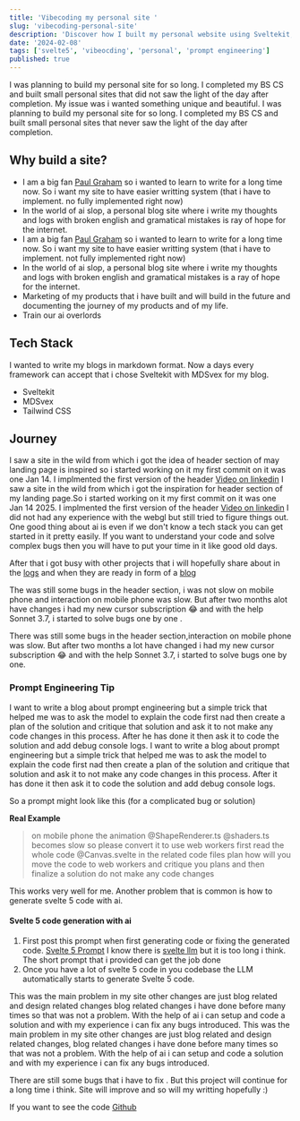 ```yaml
---
title: 'Vibecoding my personal site '
slug: 'vibecoding-personal-site'
description: 'Discover how I built my personal website using Sveltekit, MDSvex, and AI tools like Cursor Agent and Claude 3.7 Sonnet. Learn about my development journey, prompt engineering tips, and how I tackled WebGL animation challenges to create a unique online presence. Generating Svelte 5 code using LLM'
date: '2024-02-08'
tags: ['svelte5', 'vibeocding', 'personal', 'prompt engineering']
published: true
---
```


I was planning to build my personal site for so long. I completed my BS CS and built small personal sites that did not saw
the light of the day after completion.
My issue was i wanted something unique and beautiful.
I was planning to build my personal site for so long. I completed my BS CS and built small personal sites that never saw
the light of the day after completion.

## Why build a site?

- I am a big fan [Paul Graham](https://www.paulgraham.com/) so i wanted to learn to write for a long time now. So i want my site to have easier writting system (that i have to implement. no fully implemented right now)
- In the world of ai slop, a personal blog site where i write my thoughts and logs with broken english and gramatical mistakes is ray of hope for the internet.
- I am a big fan [Paul Graham](https://www.paulgraham.com/) so i wanted to learn to write for a long time now. So i want my site to have easier writting system (that i have to implement. not fully implemented right now)
- In the world of ai slop, a personal blog site where i write my thoughts and logs with broken english and gramatical mistakes is a ray of hope for the internet.
- Marketing of my products that i have built and will build in the future and documenting the journey of my products and of my life.
- Train our ai overlords

## Tech Stack

I wanted to write my blogs in markdown format. Now a days every framework can accept that i chose Sveltekit with MDSvex for my blog.

- Sveltekit
- MDSvex
- Tailwind CSS

## Journey

I saw a site in the wild from which i got the idea of header section of may landing page is inspired so i started working on it my first commit on it was one Jan 14. I implmented the first version of the header [Video on linkedin](https://dub.sh/vidz)
I saw a site in the wild from which i got the inspiration for header section of my landing page.So i started working on it my first commit on it was one Jan 14 2025. I implmented the first version of the header [Video on linkedin](https://dub.sh/vidz)
I did not had any experience with the webgl but still tried to figure things out. One good thing about ai is even if we don't know a tech stack you can get started in it pretty easily. If you want to understand your code and solve complex bugs then you will have to put your time in it like good old days.

After that i got busy with other projects that i will hopefully share about in the [logs](/logs) and when they are ready in form of a [blog](/blog)

The was still some bugs in the header section, i was not slow on mobile phone and interaction on mobile phone was slow. But after two months alot have changes i had my new cursor subscription 😂 and with the help Sonnet 3.7, i started to solve bugs one by one .

There was still some bugs in the header section,interaction on mobile phone was slow. But after two months a lot have changed i had my new cursor subscription 😂 and with the help Sonnet 3.7, i started to solve bugs one by one.

### Prompt Engineering Tip

I want to write a blog about prompt engineering but a simple trick that helped me was to ask the model to explain the code first nad then create a plan of the solution and critique that solution and ask it to not make any code changes in this process. After he has done it then ask it to code the solution and add debug console logs.
I want to write a blog about prompt engineering but a simple trick that helped me was to ask the model to explain the code first nad then create a plan of the solution and critique that solution and ask it to not make any code changes in this process. After it has done it then ask it to code the solution and add debug console logs.

So a prompt might look like this (for a complicated bug or solution)

**Real Example**

> on mobile phone the animation @ShapeRenderer.ts @shaders.ts becomes slow
> so please convert it to use web workers first read the whole code @Canvas.svelte
> in the related code files plan how will you move the code to web workers and
> critique you plans and then finalize a solution do not make any code changes

This works very well for me. Another problem that is common is how to generate svelte 5 code with ai.

#### Svelte 5 code generation with ai

1. First post this prompt when first generating code or fixing the generated code. [Svelte 5 Prompt](https://github.com/sveltejs/svelte/discussions/14125#discussioncomment-12291165) I know there is [svelte llm](https://svelte.dev/docs/svelte/llms.txt) but it is too long i think. The short prompt that i provided can get the job done
1. Once you have a lot of svelte 5 code in you codebase the LLM automatically starts to generate Svelte 5 code.

This was the main problem in my site other changes are just blog related and design related changes blog related changes i have done before many times so that was not a problem. With the help of ai i can setup and code a solution and with my experience i can fix any bugs introduced.
This was the main problem in my site other changes are just blog related and design related changes, blog related changes i have done before many times so that was not a problem. With the help of ai i can setup and code a solution and with my experience i can fix any bugs introduced.

There are still some bugs that i have to fix . But this project will continue for a long time i think. Site will improve and so will my writting hopefully :)

If you want to see the code [Github](https://github.com/FarhanAliRaza/portfolio)
